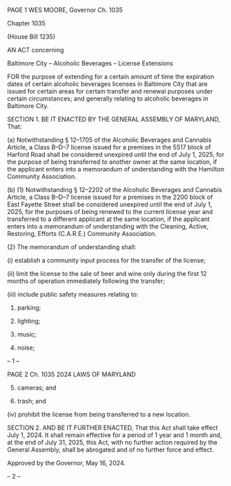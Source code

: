 PAGE 1
WES MOORE, Governor Ch. 1035

Chapter 1035

(House Bill 1235)

AN ACT concerning

Baltimore City – Alcoholic Beverages – License Extensions

FOR the purpose of extending for a certain amount of time the expiration dates of certain
alcoholic beverages licenses in Baltimore City that are issued for certain areas for
certain transfer and renewal purposes under certain circumstances; and generally
relating to alcoholic beverages in Baltimore City.

SECTION 1. BE IT ENACTED BY THE GENERAL ASSEMBLY OF MARYLAND,
That:

(a) Notwithstanding § 12–1705 of the Alcoholic Beverages and Cannabis Article,
a Class B–D–7 license issued for a premises in the 5517 block of Harford Road shall be
considered unexpired until the end of July 1, 2025, for the purpose of being transferred to
another owner at the same location, if the applicant enters into a memorandum of
understanding with the Hamilton Community Association.

(b) (1) Notwithstanding § 12–2202 of the Alcoholic Beverages and Cannabis
Article, a Class B–D–7 license issued for a premises in the 2200 block of East Fayette Street
shall be considered unexpired until the end of July 1, 2025, for the purposes of being
renewed to the current license year and transferred to a different applicant at the same
location, if the applicant enters into a memorandum of understanding with the Cleaning,
Active, Restoring, Efforts (C.A.R.E.) Community Association.

(2) The memorandum of understanding shall:

(i) establish a community input process for the transfer of the
license;

(ii) limit the license to the sale of beer and wine only during the
first 12 months of operation immediately following the transfer;

(iii) include public safety measures relating to:

1. parking;

2. lighting;

3. music;

4. noise;

– 1 –

PAGE 2
Ch. 1035 2024 LAWS OF MARYLAND

5. cameras; and

6. trash; and

(iv) prohibit the license from being transferred to a new location.

SECTION 2. AND BE IT FURTHER ENACTED, That this Act shall take effect July
1, 2024. It shall remain effective for a period of 1 year and 1 month and, at the end of July
31, 2025, this Act, with no further action required by the General Assembly, shall be
abrogated and of no further force and effect.

Approved by the Governor, May 16, 2024.

– 2 –